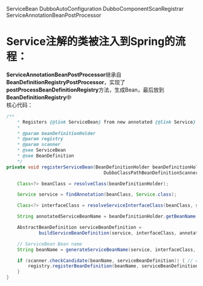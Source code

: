 

ServiceBean
DubboAutoConfiguration
DubboComponentScanRegistrar
ServiceAnnotationBeanPostProcessor

# Service注解的类被注入到Spring的流程：  
**ServiceAnnotationBeanPostProcessor**继承自**BeanDefinitionRegistryPostProcessor**，实现了**postProcessBeanDefinitionRegistry**方法，生成Bean，最后放到**BeanDefinitionRegistry**中  
核心代码：  
```java
/**
    * Registers {@link ServiceBean} from new annotated {@link Service} {@link BeanDefinition}
    *
    * @param beanDefinitionHolder
    * @param registry
    * @param scanner
    * @see ServiceBean
    * @see BeanDefinition
    */
private void registerServiceBean(BeanDefinitionHolder beanDefinitionHolder, BeanDefinitionRegistry registry,
                                    DubboClassPathBeanDefinitionScanner scanner) {

    Class<?> beanClass = resolveClass(beanDefinitionHolder);

    Service service = findAnnotation(beanClass, Service.class);

    Class<?> interfaceClass = resolveServiceInterfaceClass(beanClass, service);

    String annotatedServiceBeanName = beanDefinitionHolder.getBeanName();

    AbstractBeanDefinition serviceBeanDefinition =
            buildServiceBeanDefinition(service, interfaceClass, annotatedServiceBeanName);

    // ServiceBean Bean name
    String beanName = generateServiceBeanName(service, interfaceClass, annotatedServiceBeanName);

    if (scanner.checkCandidate(beanName, serviceBeanDefinition)) { // check duplicated candidate bean
        registry.registerBeanDefinition(beanName, serviceBeanDefinition);
    }
}
```
